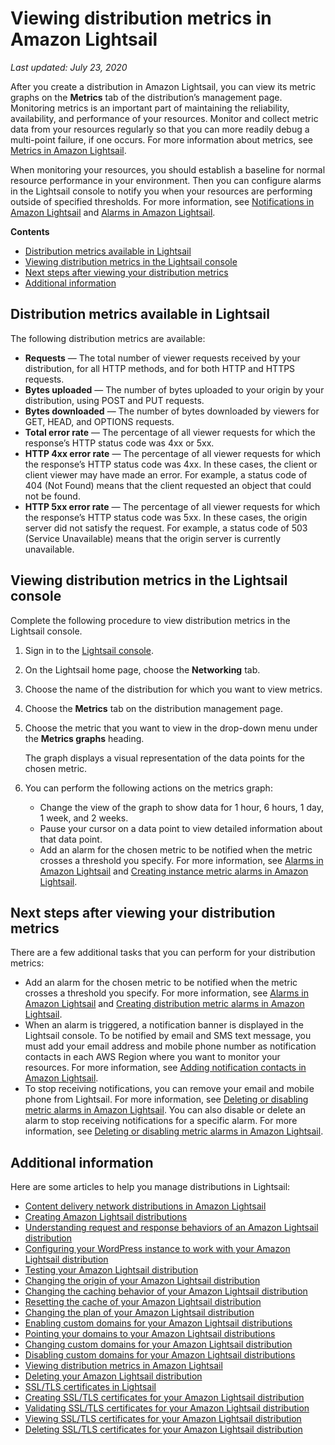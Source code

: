 # Viewing distribution metrics in Amazon Lightsail<a name="amazon-lightsail-viewing-distribution-health-metrics"></a>

 *Last updated: July 23, 2020* 

After you create a distribution in Amazon Lightsail, you can view its metric graphs on the **Metrics** tab of the distribution’s management page\. Monitoring metrics is an important part of maintaining the reliability, availability, and performance of your resources\. Monitor and collect metric data from your resources regularly so that you can more readily debug a multi\-point failure, if one occurs\. For more information about metrics, see [Metrics in Amazon Lightsail](amazon-lightsail-resource-health-metrics.md)\.

When monitoring your resources, you should establish a baseline for normal resource performance in your environment\. Then you can configure alarms in the Lightsail console to notify you when your resources are performing outside of specified thresholds\. For more information, see [Notifications in Amazon Lightsail](amazon-lightsail-notifications.md) and [Alarms in Amazon Lightsail](amazon-lightsail-alarms.md)\.

**Contents**
+ [Distribution metrics available in Lightsail](#distribution-metrics)
+ [Viewing distribution metrics in the Lightsail console](#viewing-distribution-metrics-console)
+ [Next steps after viewing your distribution metrics](#next-steps-viewing-distribution-metrics)
+ [Additional information](#viewing-distribution-metrics-additional-information)

## Distribution metrics available in Lightsail<a name="distribution-metrics"></a>

The following distribution metrics are available:
+ **Requests** — The total number of viewer requests received by your distribution, for all HTTP methods, and for both HTTP and HTTPS requests\.
+ **Bytes uploaded** — The number of bytes uploaded to your origin by your distribution, using POST and PUT requests\.
+ **Bytes downloaded** — The number of bytes downloaded by viewers for GET, HEAD, and OPTIONS requests\.
+ **Total error rate** — The percentage of all viewer requests for which the response’s HTTP status code was 4xx or 5xx\.
+ **HTTP 4xx error rate** — The percentage of all viewer requests for which the response’s HTTP status code was 4xx\. In these cases, the client or client viewer may have made an error\. For example, a status code of 404 \(Not Found\) means that the client requested an object that could not be found\.
+ **HTTP 5xx error rate** — The percentage of all viewer requests for which the response’s HTTP status code was 5xx\. In these cases, the origin server did not satisfy the request\. For example, a status code of 503 \(Service Unavailable\) means that the origin server is currently unavailable\.

## Viewing distribution metrics in the Lightsail console<a name="viewing-distribution-metrics-console"></a>

Complete the following procedure to view distribution metrics in the Lightsail console\.

1. Sign in to the [Lightsail console](https://lightsail.aws.amazon.com/)\.

1. On the Lightsail home page, choose the **Networking** tab\.

1. Choose the name of the distribution for which you want to view metrics\.

1. Choose the **Metrics** tab on the distribution management page\.

1. Choose the metric that you want to view in the drop\-down menu under the **Metrics graphs** heading\.

   The graph displays a visual representation of the data points for the chosen metric\.

1. You can perform the following actions on the metrics graph:
   + Change the view of the graph to show data for 1 hour, 6 hours, 1 day, 1 week, and 2 weeks\.
   + Pause your cursor on a data point to view detailed information about that data point\.
   + Add an alarm for the chosen metric to be notified when the metric crosses a threshold you specify\. For more information, see [Alarms in Amazon Lightsail](amazon-lightsail-alarms.md) and [Creating instance metric alarms in Amazon Lightsail](amazon-lightsail-adding-distribution-health-metric-alarms.md)\.

## Next steps after viewing your distribution metrics<a name="next-steps-viewing-distribution-metrics"></a>

There are a few additional tasks that you can perform for your distribution metrics:
+ Add an alarm for the chosen metric to be notified when the metric crosses a threshold you specify\. For more information, see [Alarms in Amazon Lightsail](amazon-lightsail-alarms.md) and [Creating distribution metric alarms in Amazon Lightsail](amazon-lightsail-adding-distribution-health-metric-alarms.md)\.
+ When an alarm is triggered, a notification banner is displayed in the Lightsail console\. To be notified by email and SMS text message, you must add your email address and mobile phone number as notification contacts in each AWS Region where you want to monitor your resources\. For more information, see [Adding notification contacts in Amazon Lightsail](amazon-lightsail-adding-editing-notification-contacts.md)\.
+ To stop receiving notifications, you can remove your email and mobile phone from Lightsail\. For more information, see [Deleting or disabling metric alarms in Amazon Lightsail](amazon-lightsail-deleting-notification-contacts.md)\. You can also disable or delete an alarm to stop receiving notifications for a specific alarm\. For more information, see [Deleting or disabling metric alarms in Amazon Lightsail](amazon-lightsail-deleting-health-metric-alarms.md)\.

## Additional information<a name="viewing-distribution-metrics-additional-information"></a>

Here are some articles to help you manage distributions in Lightsail:
+ [Content delivery network distributions in Amazon Lightsail](amazon-lightsail-content-delivery-network-distributions.md)
+ [Creating Amazon Lightsail distributions](amazon-lightsail-creating-content-delivery-network-distribution.md)
+ [Understanding request and response behaviors of an Amazon Lightsail distribution](amazon-lightsail-distribution-request-and-response.md)
+ [Configuring your WordPress instance to work with your Amazon Lightsail distribution](amazon-lightsail-editing-wp-config-for-distribution.md)
+ [Testing your Amazon Lightsail distribution](amazon-lightsail-testing-distribution.md)
+ [Changing the origin of your Amazon Lightsail distribution](amazon-lightsail-changing-distribution-origin.md)
+ [Changing the caching behavior of your Amazon Lightsail distribution](amazon-lightsail-changing-default-cache-behavior.md)
+ [Resetting the cache of your Amazon Lightsail distribution](amazon-lightsail-resetting-distribution-cache.md)
+ [Changing the plan of your Amazon Lightsail distribution](amazon-lighstail-changing-distribution-plan.md)
+ [Enabling custom domains for your Amazon Lightsail distributions](amazon-lightsail-enabling-distribution-custom-domains.md)
+ [Pointing your domains to your Amazon Lightsail distributions](amazon-lightsail-point-domain-to-distribution.md)
+ [Changing custom domains for your Amazon Lightsail distribution](amazon-lightsail-changing-distribution-custom-domains.md)
+ [Disabling custom domains for your Amazon Lightsail distributions](amazon-lightsail-disabling-distribution-custom-domains.md)
+ [Viewing distribution metrics in Amazon Lightsail](#amazon-lightsail-viewing-distribution-health-metrics)
+ [Deleting your Amazon Lightsail distribution](amazon-lightsail-deleting-distribution.md)
+ [SSL/TLS certificates in Lightsail](understanding-tls-ssl-certificates-in-lightsail-https.md)
+ [Creating SSL/TLS certificates for your Amazon Lightsail distribution](amazon-lightsail-create-a-distribution-certificate.md)
+ [Validating SSL/TLS certificates for your Amazon Lightsail distribution](amazon-lightsail-validating-a-distribution-certificate.md)
+ [Viewing SSL/TLS certificates for your Amazon Lightsail distribution](amazon-lightsail-viewing-distribution-certificates.md)
+ [Deleting SSL/TLS certificates for your Amazon Lightsail distribution](amazon-lightsail-deleting-distribution-certificates.md)